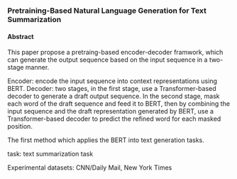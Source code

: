 ### Pretraining-Based Natural Language Generation for Text Summarization

#### Abstract

This paper propose a pretraing-based encoder-decoder framwork, which can generate the output sequence based on the input sequence in a two-stage manner.

Encoder: encode the input sequence into context representations using BERT. Decoder: two stages, in the first stage, use a Transformer-based decoder to generate a draft output sequence. In the second stage, mask each word of the draft sequence and feed it to BERT, then by combining the input sequence and the draft representation generated by BERT, use a Transformer-based decoder to predict the refined word for each masked position.

The first method which applies the BERT into text generation tasks.

task: text summarization task

Experimental datasets: CNN/Daily Mail, New York Times
